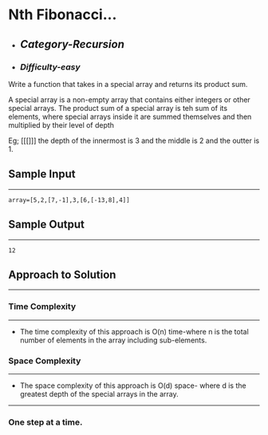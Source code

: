 # Nth Fibonacci...

- ## **_Category-Recursion_**
- ### **_Difficulty-easy_**

Write a function that takes in a special array and returns its product sum.

A special array is a non-empty array that contains either integers or other special arrays. The product sum of a special array is teh sum of its elements, where special arrays inside it are summed themselves and then multiplied by their level of depth

Eg; [[[]]] the depth of the innermost is 3 and the middle is 2 and the outter is 1.

## Sample Input

---

```
array=[5,2,[7,-1],3,[6,[-13,8],4]]
```

## Sample Output

---

```
12
```

## Approach to Solution

---

### Time Complexity

---

- The time complexity of this approach is O(n) time-where n is the total number of elements in the array including sub-elements.

### Space Complexity

---

- The space complexity of this approach is O(d) space- where d is the greatest depth of the special arrays in the array.

---

### One step at a time.
